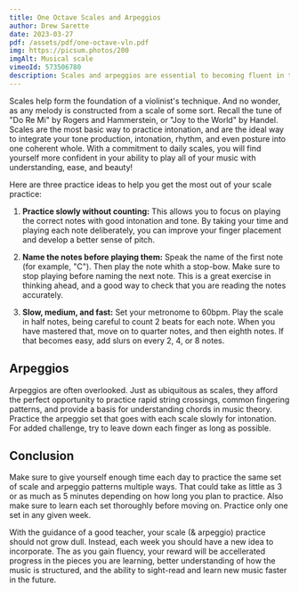 ```yaml
---
title: One Octave Scales and Arpeggios
author: Drew Sarette
date: 2023-03-27
pdf: /assets/pdf/one-octave-vln.pdf
img: https://picsum.photos/200
imgAlt: Musical scale
vimeoId: 573506780
description: Scales and arpeggios are essential to becoming fluent in the language of music. Read these practice tips to start your musical journey on the right foot, or simply refresh your basics.
---
```


Scales help form the foundation of a violinist's technique. And no wonder, as any melody is constructed from a scale of some sort. Recall the tune of "Do Re Mi" by Rogers and Hammerstein, or "Joy to the World" by Handel. Scales are the most basic way to practice intonation, and are the ideal way to integrate your tone production, intonation, rhythm, and even posture into one coherent whole. With a commitment to daily scales, you will find yourself more confident in your ability to play all of your music with understanding, ease, and beauty!

Here are three practice ideas to help you get the most out of your scale practice:

1. **Practice slowly without counting:** This allows you to focus on playing the correct notes with good intonation and tone. By taking your time and playing each note deliberately, you can improve your finger placement and develop a better sense of pitch.

2. **Name the notes before playing them:** Speak the name of the first note (for example, "C"). Then play the note whith a stop-bow. Make sure to stop playing before naming the next note. This is a great exercise in thinking ahead, and a good way to check that you are reading the notes accurately.

3. **Slow, medium, and fast:** Set your metronome to 60bpm. Play the scale in half notes, being careful to count 2 beats for each note. When you have mastered that, move on to quarter notes, and then eighth notes. If that becomes easy, add slurs on every 2, 4, or 8 notes.

## Arpeggios

Arpeggios are often overlooked. Just as ubiquitous as scales, they afford the perfect opportunity to practice rapid string crossings, common fingering patterns, and provide a basis for understanding chords in music theory. Practice the arpeggio set that goes with each scale slowly for intonation. For added challenge, try to leave down each finger as long as possible.

## Conclusion

Make sure to give yourself enough time each day to practice the same set of scale and arpeggio patterns multiple ways. That could take as little as 3 or as much as 5 minutes depending on how long you plan to practice. Also make sure to learn each set thoroughly before moving on. Practice only one set in any given week.

With the guidance of a good teacher, your scale (& arpeggio) practice should not grow dull. Instead, each week you should have a new idea to incorporate. The as you gain fluency, your reward will be accellerated progress in the pieces you are learning, better understanding of how the music is structured, and the ability to sight-read and learn new music faster in the future.
